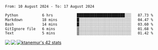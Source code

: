 <!--START_SECTION:waka-->

```txt
From: 10 August 2024 - To: 17 August 2024

Python           6 hrs           ██████████████████████░░░   87.73 %
Markdown         18 mins         █░░░░░░░░░░░░░░░░░░░░░░░░   04.47 %
Bash             14 mins         █░░░░░░░░░░░░░░░░░░░░░░░░   03.60 %
GitIgnore file   6 mins          ▒░░░░░░░░░░░░░░░░░░░░░░░░   01.68 %
Text             5 mins          ▒░░░░░░░░░░░░░░░░░░░░░░░░   01.42 %
```

<!--END_SECTION:waka-->
<a href="https://github.com/anuraghazra/github-readme-stats">
  <img align="left" src="https://github-readme-stats.vercel.app/api?username=Tanesan&count_private=true&show_icons=true" />
<img align="left" src="https://github-readme-stats.vercel.app/api/top-langs/?username=Tanesan" />
</a>

[![ktanemur's 42 stats](https://badge42.vercel.app/api/v2/cl1wslf6s002109l771rng2w8/stats?cursusId=21&coalitionId=62)](https://github.com/JaeSeoKim/badge42)
